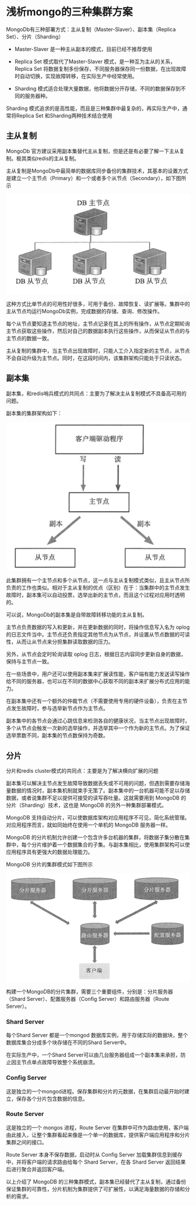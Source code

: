 # 浅析mongo的三种集群方案


MongoDb有三种部署方式：主从复制（Master-Slaver）、副本集（Replica Set）、分片（Sharding）

* Master-Slaver 是一种主从副本的模式，目前已经不推荐使用

* Replica Set 模式取代了Master-Slaver 模式，是一种互为主从的关系，Replica Set 将数据复制多份保存，不同服务器保存同一份数据，在出现故障时自动切换，实现故障转移，在实际生产中经常使用。

* Sharding 模式适合处理大量数据，他将数据分开存储，不同的数据保存到不同的服务器种。

Sharding 模式追求的是高性能，而且是三种集群中最复杂的，再实际生产中，通常将Replica Set 和Sharding两种技术结合使用

## 主从复制

MongoDb 官方建议采用副本集替代主从复制，但是还是有必要了解一下主从复制。极其类似redis的主从复制。

主从复制是MongoDb中最简单的数据库同步备份的集群技术，其基本的设置方式是建立一个主节点（Primary）和一个或者多个从节点（Secondary），如下图所示

![](/images/img6.png)

这种方式比单节点的可用性好很多，可用于备份、故障恢复、读扩展等。集群中的主从节点均运行MongoDb实例，完成数据的存储、查询、修改操作。

每个从节点要知道主节点的地址，主节点记录在其上的所有操作，从节点定期轮询主节点获取这些操作，然后对自己的数据副本执行这些操作，从而保证从节点的与主节点的数据一致。

主从复制的集群中，当主节点出现故障时，只能人工介入指定新的主节点，从节点不会自动升级为主节点。同时，在这段时间内，该集群架构只能处于只读状态。

## 副本集

副本集，和redis哨兵模式的共同点：主要为了解决主从复制模式不具备高可用的问题。

副本集的集群架构如下：

![](/images/img7.png)

此集群拥有一个主节点和多个从节点，这一点与主从复制模式类似，且主从节点所负责的工作也类似。相对于主从复制的优点（区别）在于：当集群中的主节点发生故障时，副本集可以自动投票，选举出新的主节点，而且这个过程对应用时透明的。

可以说，MongoDb的副本集是自带故障转移功能的主从复制。

主节点负责数据的写入和更新，并在更新数据的同时，将操作信息写入名为 oplog 的日志文件当中。主节点还负责指定其他节点为从节点，并设置从节点数据的可读性，从而让从节点来分担集群读取数据的压力。

另外，从节点会定时轮询读取 oplog 日志，根据日志内容同步更新自身的数据，保持与主节点一致。

在一些场景中，用户还可以使用副本集来扩展读性能，客户端有能力发送读写操作给不同的服务器，也可以在不同的数据中心获取不同的副本来扩展分布式应用的能力。

在副本集中还有一个额外的仲裁节点（不需要使用专用的硬件设备），负责在主节点发生故障时，参与选举新节点作为主节点。

副本集中的各节点会通过心跳信息来检测各自的健康状况，当主节点出现故障时，多个从节点会触发一次新的选举操作，并选举其中一个作为新的主节点。为了保证选举票数不同，副本集的节点数保持为奇数。

## 分片

分片和redis cluster模式的共同点：主要是为了解决横向扩展的问题

副本集可以解决主节点发生故障导致数据丢失或不可用的问题，但遇到需要存储海量数据的情况时，副本集机制就束手无策了。副本集中的一台机器可能不足以存储数据，或者说集群不足以提供可接受的读写吞吐量。这就需要用到 MongoDB 的分片（Sharding）技术，这也是 MongoDB 的另外一种集群部署模式。

MongoDB 支持自动分片，可以使数据库架构对应用程序不可见，简化系统管理。对应用程序而言，就如同始终在使用一个单机的 MongoDB 服务器一样。

MongoDB 的分片机制允许创建一个包含许多台机器的集群，将数据子集分散在集群中，每个分片维护着一个数据集合的子集。与副本集相比，使用集群架构可以使应用程序具有更强大的数据处理能力。

MongoDB 分片的集群模式如下图所示

![](/images/img8.png)

构建一个MongoDB的分片集群，需要三个重要组件，分别是：分片服务器（Shard Server）、配置服务器（Config Server）和路由服务器（Route Server）。

### Shard Server

每个Shard Server 都是一个mongod 数据库实例，用于存储实际的数据块，整个数据库集合分成多个块存储在不同的Shard Server中。

在实际生产中，一个Shard Server可以由几台服务器组成一个副本集来承担，防止因主节点单点故障导致整个系统崩溃。

### Config Server

这是独立的一个mongod进程。保存集群和分片的元数据，在集群启动最开始时建立，保存各个分片包含数据的信息。

### Route Server

这是独立的一个 mongos 进程，Route Server 在集群中可作为路由使用，客户端由此接入，让整个集群看起来像是一个单一的数据库，提供客户端应用程序和分片集群之间的接口。

Route Server 本身不保存数据，启动时从 Config Server 加载集群信息到缓存中，并将客户端的请求路由给每个 Shard Server，在各 Shard Server 返回结果后进行聚合并返回客户端。

以上介绍了 MongoDB 的三种集群模式，副本集已经替代了主从复制，通过备份保证集群的可靠性，分片机制为集群提供了可扩展性，以满足海量数据的存储和分析的需求。
